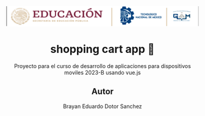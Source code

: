  <center>
 <img src="https://github.com/brayandotor/Vuejs_ShoppingCart/blob/main/public/img/itgambanner.png?raw=true"
 alt="itgam header"/:
 </center>
 
 # shopping cart app 🛒

 Proyecto para el curso de desarrollo de aplicaciones para dispositivos moviles 2023-B usando vue.js

 ## Autor 

 Brayan Eduardo Dotor Sanchez 